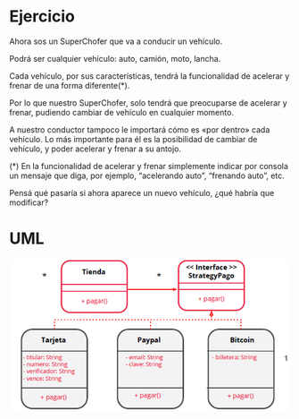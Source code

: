 # Ejercicio

 Ahora sos un SuperChofer que va a conducir un vehículo.

Podrá ser cualquier vehículo: auto, camión, moto, lancha.

Cada vehículo, por sus características, tendrá la funcionalidad de acelerar y frenar de una forma diferente(*).

Por lo que nuestro SuperChofer, solo tendrá que preocuparse de acelerar y frenar, pudiendo cambiar de vehículo en cualquier momento.

A nuestro conductor tampoco le importará cómo es «por dentro» cada vehículo. Lo más importante para él es la posibilidad de cambiar de vehículo, y poder acelerar y frenar a su antojo.

(*) En la funcionalidad de acelerar y frenar simplemente indicar por consola un mensaje que diga, por ejemplo, “acelerando auto”, “frenando auto”, etc.

Pensá qué pasaría si ahora aparece un nuevo vehículo, ¿qué habría que modificar? 

# UML

![img.png](img.png)
